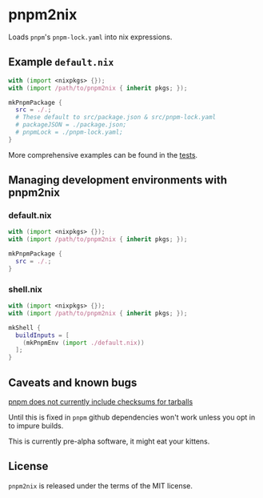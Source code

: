 # pnpm2nix

Loads `pnpm`\'s `pnpm-lock.yaml` into nix expressions.

## Example `default.nix`

```nix
with (import <nixpkgs> {});
with (import /path/to/pnpm2nix { inherit pkgs; });

mkPnpmPackage {
  src = ./.;
  # These default to src/package.json & src/pnpm-lock.yaml
  # packageJSON = ./package.json;
  # pnpmLock = ./pnpm-lock.yaml;
}
```

More comprehensive examples can be found in the [tests](./tests/).

## Managing development environments with pnpm2nix

### default.nix

```nix
with (import <nixpkgs> {});
with (import /path/to/pnpm2nix { inherit pkgs; });

mkPnpmPackage {
  src = ./.;
}
```

### shell.nix

```nix
with (import <nixpkgs> {});
with (import /path/to/pnpm2nix { inherit pkgs; });

mkShell {
  buildInputs = [
    (mkPnpmEnv (import ./default.nix))
  ];
}
```

## Caveats and known bugs

[pnpm does not currently include checksums for
tarballs](https://github.com/pnpm/pnpm/issues/1035)

Until this is fixed in `pnpm` github dependencies won\'t work
unless you opt in to impure builds.

This is currently pre-alpha software, it might eat your kittens.

## License

`pnpm2nix` is released under the terms of the MIT license.
